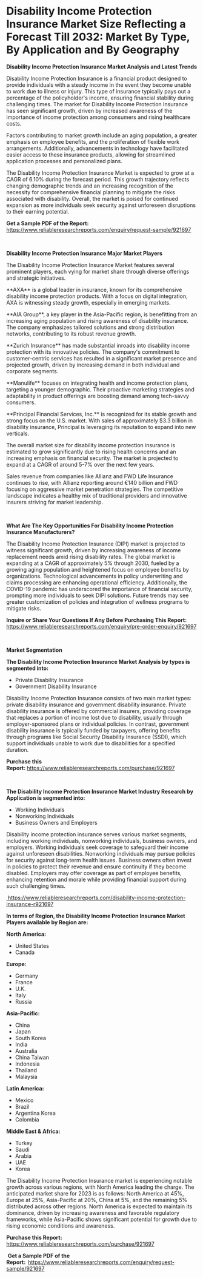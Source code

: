 <p><h1>Disability Income Protection Insurance Market Size Reflecting a Forecast Till 2032: Market By Type, By Application and By Geography</h1></p><p><strong>Disability Income Protection Insurance Market Analysis and Latest Trends</strong></p>
<p><p>Disability Income Protection Insurance is a financial product designed to provide individuals with a steady income in the event they become unable to work due to illness or injury. This type of insurance typically pays out a percentage of the policyholder's income, ensuring financial stability during challenging times. The market for Disability Income Protection Insurance has seen significant growth, driven by increased awareness of the importance of income protection among consumers and rising healthcare costs.</p><p>Factors contributing to market growth include an aging population, a greater emphasis on employee benefits, and the proliferation of flexible work arrangements. Additionally, advancements in technology have facilitated easier access to these insurance products, allowing for streamlined application processes and personalized plans. </p><p>The Disability Income Protection Insurance Market is expected to grow at a CAGR of 6.10% during the forecast period. This growth trajectory reflects changing demographic trends and an increasing recognition of the necessity for comprehensive financial planning to mitigate the risks associated with disability. Overall, the market is poised for continued expansion as more individuals seek security against unforeseen disruptions to their earning potential.</p></p>
<p><strong>Get a Sample PDF of the Report:&nbsp;</strong> <a href="https://www.reliableresearchreports.com/enquiry/request-sample/921697?utm_campaign=24&utm_medium=2&utm_source=Github&utm_content=ia&utm_term=16042025&utm_id=disability-income-protection-insurance">https://www.reliableresearchreports.com/enquiry/request-sample/921697</a></p>
<p>&nbsp;</p>
<p><strong>Disability Income Protection Insurance Major Market Players</strong></p>
<p><p>The Disability Income Protection Insurance Market features several prominent players, each vying for market share through diverse offerings and strategic initiatives.</p><p>**AXA** is a global leader in insurance, known for its comprehensive disability income protection products. With a focus on digital integration, AXA is witnessing steady growth, especially in emerging markets. </p><p>**AIA Group**, a key player in the Asia-Pacific region, is benefitting from an increasing aging population and rising awareness of disability insurance. The company emphasizes tailored solutions and strong distribution networks, contributing to its robust revenue growth.</p><p>**Zurich Insurance** has made substantial inroads into disability income protection with its innovative policies. The company's commitment to customer-centric services has resulted in a significant market presence and projected growth, driven by increasing demand in both individual and corporate segments.</p><p>**Manulife** focuses on integrating health and income protection plans, targeting a younger demographic. Their proactive marketing strategies and adaptability in product offerings are boosting demand among tech-savvy consumers.</p><p>**Principal Financial Services, Inc.** is recognized for its stable growth and strong focus on the U.S. market. With sales of approximately $3.3 billion in disability insurance, Principal is leveraging its reputation to expand into new verticals.</p><p>The overall market size for disability income protection insurance is estimated to grow significantly due to rising health concerns and an increasing emphasis on financial security. The market is projected to expand at a CAGR of around 5-7% over the next few years.</p><p>Sales revenue from companies like Allianz and FWD Life Insurance continues to rise, with Allianz reporting around €140 billion and FWD focusing on aggressive market penetration strategies. The competitive landscape indicates a healthy mix of traditional providers and innovative insurers striving for market leadership.</p></p>
<p>&nbsp;</p>
<p><strong>What Are The Key Opportunities For Disability Income Protection Insurance Manufacturers?</strong></p>
<p><p>The Disability Income Protection Insurance (DIPI) market is projected to witness significant growth, driven by increasing awareness of income replacement needs amid rising disability rates. The global market is expanding at a CAGR of approximately 5% through 2030, fueled by a growing aging population and heightened focus on employee benefits by organizations. Technological advancements in policy underwriting and claims processing are enhancing operational efficiency. Additionally, the COVID-19 pandemic has underscored the importance of financial security, prompting more individuals to seek DIPI solutions. Future trends may see greater customization of policies and integration of wellness programs to mitigate risks.</p></p>
<p><strong>Inquire or Share Your Questions If Any Before Purchasing This Report:</strong> <a href="https://www.reliableresearchreports.com/enquiry/pre-order-enquiry/921697?utm_campaign=24&utm_medium=2&utm_source=Github&utm_content=ia&utm_term=16042025&utm_id=disability-income-protection-insurance">https://www.reliableresearchreports.com/enquiry/pre-order-enquiry/921697</a></p>
<p>&nbsp;</p>
<p><strong>Market Segmentation</strong></p>
<p><strong>The Disability Income Protection Insurance Market Analysis by types is segmented into:</strong></p>
<p><ul><li>Private Disability Insurance</li><li>Government Disability Insurance</li></ul></p>
<p><p>Disability Income Protection Insurance consists of two main market types: private disability insurance and government disability insurance. Private disability insurance is offered by commercial insurers, providing coverage that replaces a portion of income lost due to disability, usually through employer-sponsored plans or individual policies. In contrast, government disability insurance is typically funded by taxpayers, offering benefits through programs like Social Security Disability Insurance (SSDI), which support individuals unable to work due to disabilities for a specified duration.</p></p>
<p><strong>Purchase this Report:&nbsp;</strong><a href="https://www.reliableresearchreports.com/purchase/921697?utm_campaign=24&utm_medium=2&utm_source=Github&utm_content=ia&utm_term=16042025&utm_id=disability-income-protection-insurance">https://www.reliableresearchreports.com/purchase/921697</a></p>
<p>&nbsp;</p>
<p><strong>The Disability Income Protection Insurance Market Industry Research by Application is segmented into:</strong></p>
<p><ul><li>Working Individuals</li><li>Nonworking Individuals</li><li>Business Owners and Employers</li></ul></p>
<p><p>Disability income protection insurance serves various market segments, including working individuals, nonworking individuals, business owners, and employers. Working individuals seek coverage to safeguard their income against unforeseen disabilities. Nonworking individuals may pursue policies for security against long-term health issues. Business owners often invest in policies to protect their revenue and ensure continuity if they become disabled. Employers may offer coverage as part of employee benefits, enhancing retention and morale while providing financial support during such challenging times.</p></p>
<p><a href="https://www.reliableresearchreports.com/disability-income-protection-insurance-r921697?utm_campaign=24&utm_medium=2&utm_source=Github&utm_content=ia&utm_term=16042025&utm_id=disability-income-protection-insurance">&nbsp;https://www.reliableresearchreports.com/disability-income-protection-insurance-r921697</a></p>
<p><strong>In terms of Region, the Disability Income Protection Insurance Market Players available by Region are:</strong></p>
<p>
    <p> <strong> North America: </strong>
        <ul>
            <li>United States</li>
            <li>Canada</li>
        </ul>
        </p> 
    <p> <strong> Europe: </strong>
        <ul>
            <li>Germany</li>
            <li>France</li>
            <li>U.K.</li>
            <li>Italy</li>
            <li>Russia</li>
        </ul>
        </p> 
    <p> <strong> Asia-Pacific: </strong>
        <ul>
            <li>China</li>
            <li>Japan</li>
            <li>South Korea</li>
            <li>India</li>
            <li>Australia</li>
            <li>China Taiwan</li>
            <li>Indonesia</li>
            <li>Thailand</li>
            <li>Malaysia</li>
        </ul>
        </p> 
    <p> <strong> Latin America: </strong>
        <ul>
            <li>Mexico</li>
            <li>Brazil</li>
            <li>Argentina Korea</li>
            <li>Colombia</li>
        </ul>
        </p> 
    <p> <strong> Middle East & Africa: </strong>
        <ul>
            <li>Turkey</li>
            <li>Saudi</li>
            <li>Arabia</li>
            <li>UAE</li>
            <li>Korea</li>
        </ul>
    </p>
    </p>
<p><p>The Disability Income Protection Insurance market is experiencing notable growth across various regions, with North America leading the charge. The anticipated market share for 2023 is as follows: North America at 45%, Europe at 25%, Asia-Pacific at 20%, China at 5%, and the remaining 5% distributed across other regions. North America is expected to maintain its dominance, driven by increasing awareness and favorable regulatory frameworks, while Asia-Pacific shows significant potential for growth due to rising economic conditions and awareness.</p></p>
<p><strong>Purchase this Report: </strong><a href="https://www.reliableresearchreports.com/purchase/921697?utm_campaign=24&utm_medium=2&utm_source=Github&utm_content=ia&utm_term=16042025&utm_id=disability-income-protection-insurance">https://www.reliableresearchreports.com/purchase/921697</a></p>
<p>&nbsp;<strong>Get a Sample PDF of the Report:&nbsp;&nbsp;</strong><a href="https://www.reliableresearchreports.com/enquiry/request-sample/921697?utm_campaign=24&utm_medium=2&utm_source=Github&utm_content=ia&utm_term=16042025&utm_id=disability-income-protection-insurance">https://www.reliableresearchreports.com/enquiry/request-sample/921697</a></p>
<p><strong></strong></p>
<p><p></p><p></p><p></p></p>